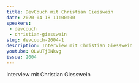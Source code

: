 ```yaml
---
title: DevCouch mit Christian Giesswein
date: 2020-04-18 11:00:00
speakers:
 - devcouch
 - christian-giesswein
slug: devcouch-2004-1
description: Interview mit Christian Giesswein
youtube: QLvUTj8Nkvg
issue: 2004
---
```

Interview mit Christian Giesswein

